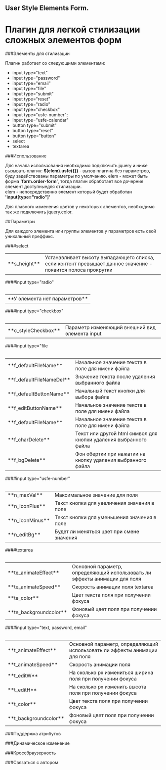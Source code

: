 ## User Style Elements Form.
Плагин для легкой стилизации сложных элементов форм
==================

###Элементы для стилизации

Плагин работает со следующими элементами:

 - input type="text"
 - input type="password"
 - input type="email"
 - input type="file"
 - input type="submit"
 - input type="reset"
 - input type="radio"
 - input type="checkbox"
 - input type="usfe-number";
 - input type="usfe-calendar"
 - button type="submit"
 - button type="reset"
 - button type="button"
 - select
 - textarea
 

###Использование

Для начала использования необходимо подключить jquery и ниже вызывать плагин:
**$(elem).usfe({})** - вызов плагина без параметров, буду задействованы параметры по умолчанию.
elem -  может быть форма **'form.order-form'**, тогда плагин обработает все дочерние элемент
доступныедля стилизации.<br>
elem - непосредственно элемент который будет обработан **'input[type="radio"]'**

Для плавного изменения цветов у некоторых элементов, необходимо так же 
подключить jquery.color.

##Параметры

Для каждого элемента или группы элементов у параметров есть свой уникальный преффикс.

####select
<table>
    <tr>
      <td>**s_height**</td>
      <td>Устанавливает высоту выпадающего списка, если контент превышает данное значение - появится полоса прокрутки</td>
    </tr>
<table>

####input type="radio"
<table>
    <tr>
      <td colspan="2">**У элемента нет параметров**</td>
    </tr>
<table>

####input type="checkbox"
<table>
    <tr>
      <td>**c_styleCheckbox**</td>
      <td>Параметр изменяющий внешний вид элемента input</td>
    </tr>
<table>
	
####input type="file
<table>
    <tr>
      <td>**f_defaultFileName**</td>
      <td>Начальное значение текста в поле для имени файла</td>
    </tr>
    <tr>
      <td>**f_defaultFileNameDel**</td>
      <td>Значение текста после удаления выбранного файла</td>
    </tr>
        <tr>
      <td>**f_defaultButtonName**</td>
      <td>Начальный текст кнопки для выбора файла</td>
    </tr>
    <tr>
      <td>**f_editButtonName**</td>
      <td>Начальное значение текста в поле для имени файла</td>
    </tr>
    <tr>
      <td>**f_defaultFileName**</td>
      <td>Начальное значение текста в поле для имени файла</td>
    </tr>
    <tr>
      <td>**f_charDelete**</td>
      <td>Текст или другой html символ для кнопки удаления выбранного файла</td>
    </tr>
    <tr>
      <td>**f_bgDelete**</td>
      <td>Фон обертки при нажатии на кнопку удаления выбранного файла</td>
    </tr>
<table>

####input type="usfe-number"
<table>
    <tr>
      <td>**n_maxVal**</td>
      <td>Максимальное значение для поля</td>
    </tr>
    <tr>
      <td>**n_iconPlus**</td>
      <td>Текст кнопки для увеличения значения в поле</td>
    </tr>
    <tr>
      <td>**n_iconMinus**</td>
      <td>Текст кнопки для уменьшения значения в поле</td>
    </tr>
    <tr>
      <td>**n_editBg**</td>
      <td>Будет ли меняться цвет при смене значения</td>
    </tr>
<table>

####textarea
<table>
    <tr>
      <td>**te_animateEffect**</td>
      <td>Основной параметр, определяющий использовать ли эффекты анимации для поля</td>
    </tr>
    <tr>
      <td>**te_animateSpeed**</td>
      <td>Скорость анимации поля textarea</td>
    </tr>
    <tr>
      <td>**te_color**</td>
      <td>Цвет текста поля при получении фокуса</td>
    </tr>
    <tr>
      <td>**te_backgroundcolor**</td>
      <td>Фоновый цвет поля при получении фокуса</td>
    </tr>
<table>

####input type="text, password, email"
<table>
    <tr>
      <td>**t_animateEffect**</td>
      <td>Основной параметр, определяющий использовать ли эффекты анимации для поля</td>
    </tr>
    <tr>
      <td>**t_animateSpeed**</td>
      <td>Скорость анимации поля</td>
    </tr>
    <tr>
      <td>**t_editW**</td>
      <td>На сколько px измениться ширина поля при получении фокуса</td>
    </tr>
    <tr>
      <td>**t_editH**</td>
      <td>На сколько px изменить высота поля при получении фокуса</td>
    </tr>
    <tr>
      <td>**t_color**</td>
      <td>Цвет текста поля при получении фокуса</td>
    </tr>
    <tr>
      <td>**t_backgroundcolor**</td>
      <td>Фоновый цвет поля при получении фокуса</td>
    </tr>
<table>

###Поддержка атрибутов


###Динамическое изменение


###Кроссбраузерность


###Связаться с автором

